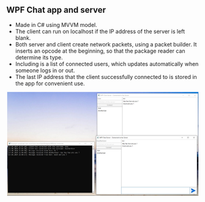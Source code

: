 ## WPF Chat app and server
- Made in C# using MVVM model.
- The client can run on localhost if the IP address of the server is left blank. 
- Both server and client create network packets, using a packet builder. It inserts an opcode at the beginning, so that the package reader can determine its type. 
- Including is a list of connected users, which updates automatically when someone logs in or out.
- The last IP address that the client successfully connected to is stored in the app for convenient use. 

<p align="center">
<img src="https://raw.githubusercontent.com/laurentbarraud/wpf-chat-server/master/WPF-chat-server-screenshot.jpg" width="500" alt="screenshot of chat server app" >
</p>
